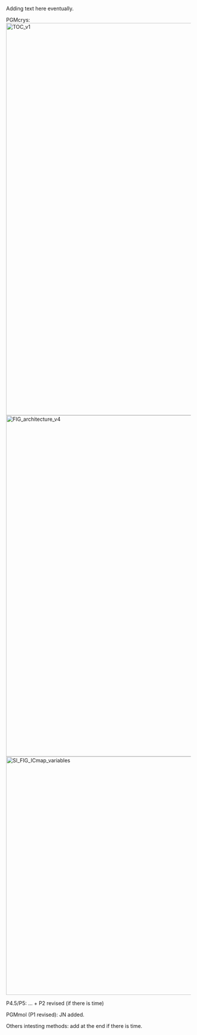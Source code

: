 Adding text here eventually.

PGMcrys:
<img width="1114" height="1068" alt="TOC_v1" src="https://github.com/user-attachments/assets/f0e55d04-9974-485b-9afd-853934083d47" />
<img width="981" height="929" alt="FIG_architecture_v4" src="https://github.com/user-attachments/assets/b2fa560e-f3d1-46e7-8442-4447b9529b72" />
<img width="1966" height="649" alt="SI_FIG_ICmap_variables" src="https://github.com/user-attachments/assets/54c540a8-7adc-4440-807d-619f7613263f" />

P4.5/P5: ... + P2 revised (if there is time)

PGMmol (P1 revised): JN added.

Others intesting methods: add at the end if there is time.
